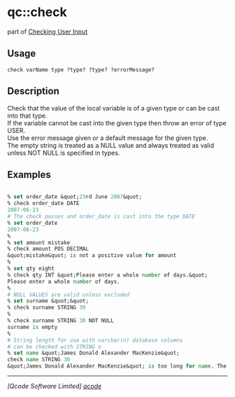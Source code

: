 qc::check
=========

part of [Checking User Input](../qc/wiki/ValidationPage)

Usage
-----
`
	check varName type ?type? ?type? ?errorMessage?
    `

Description
-----------
Check that the value of the local variable is of a given type or can be cast into that type.<br/>If the variable cannot be cast into the given type then throw an error of type USER.<br/>Use the error message given or a default message for the given type.<br/>The empty string is treated as a NULL value and always treated as valid unless NOT NULL is specified in types.

Examples
--------
```tcl

% set order_date &quot;23rd June 2007&quot;
% check order_date DATE
2007-06-23
# The check passes and order_date is cast into the type DATE
% set order_date
2007-06-23
%
% set amount mistake
% check amount POS DECIMAL 
&quot;mistake&quot; is not a positive value for amount
%
% set qty eight
% check qty INT &quot;Please enter a whole number of days.&quot;
Please enter a whole number of days.
%
# NULL VALUES are valid unless excluded
% set surname &quot;&quot;
% check surname STRING 30
%
% check surname STRING 30 NOT NULL
surname is empty
%
# String length for use with varchar(n) database columns
# can be checked with STRING n
% set name &quot;James Donald Alexander MacKenzie&quot;
check name STRING 30
&quot;James Donald Alexander MacKenzie&quot; is too long for name. The maximum length is 30 characters.

```

----------------------------------
*[Qcode Software Limited] [qcode]*

[qcode]: www.qcode.co.uk "Qcode Software"